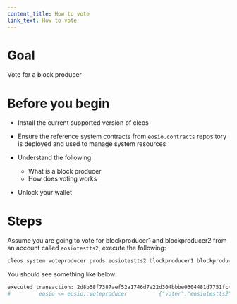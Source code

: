 ```yaml
---
content_title: How to vote
link_text: How to vote
---
```


# Goal

Vote for a block producer

# Before you begin

* Install the current supported version of cleos

* Ensure the reference system contracts from `eosio.contracts` repository is deployed and used to manage system resources

* Understand the following:
  * What is a block producer
  * How does voting works

* Unlock your wallet

# Steps

Assume you are going to vote for blockproducer1 and blockproducer2 from an account called `eosiotestts2`, execute the following:

```bash
cleos system voteproducer prods eosiotestts2 blockproducer1 blockproducer2
```

You should see something like below:

```bash
executed transaction: 2d8b58f7387aef52a1746d7a22d304bbbe0304481d7751fc4a50b619df62676d  128 bytes  374 us
#         eosio <= eosio::voteproducer          {"voter":"eosiotestts2","proxy":"","producers":["blockproducer1","blockproducer2"]}
```